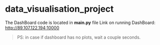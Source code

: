 # data_visualisation_project

The DashBoard code is located in **main.py** file
Link on running DashBoard: http://89.107.122.194:10000

> PS: in case if dashboard has no plots, wait a couple seconds.
